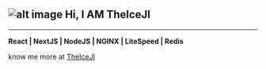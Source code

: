 ##  ![alt image](https://theiceji.com/wp-content/uploads/2020/06/Logo-IJN_Black_x.png.webp) Hi, I AM TheIceJI

-----

**React | NextJS | NodeJS | NGINX | LiteSpeed | Redis**

know me more at [TheIceJI](https://TheIceJI.com)
